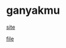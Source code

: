 # ganyakmu

[site](http://gh.купитьквартирувновостройке.рф/)

[file](http://gh.купитьквартирувновостройке.рф/file.xml)
